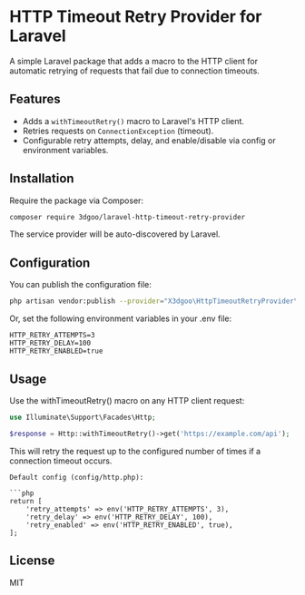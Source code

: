 # HTTP Timeout Retry Provider for Laravel

A simple Laravel package that adds a macro to the HTTP client for automatic retrying of requests that fail due to connection timeouts.

## Features

- Adds a `withTimeoutRetry()` macro to Laravel's HTTP client.
- Retries requests on `ConnectionException` (timeout).
- Configurable retry attempts, delay, and enable/disable via config or environment variables.

## Installation

Require the package via Composer:

```bash
composer require 3dgoo/laravel-http-timeout-retry-provider
```

The service provider will be auto-discovered by Laravel.

## Configuration

You can publish the configuration file:

```bash
php artisan vendor:publish --provider="X3dgoo\HttpTimeoutRetryProvider\Providers\HttpTimeoutRetryProvider" --tag=config
```

Or, set the following environment variables in your .env file:

```env
HTTP_RETRY_ATTEMPTS=3
HTTP_RETRY_DELAY=100
HTTP_RETRY_ENABLED=true
```

## Usage

Use the withTimeoutRetry() macro on any HTTP client request:

```php
use Illuminate\Support\Facades\Http;

$response = Http::withTimeoutRetry()->get('https://example.com/api');
```

This will retry the request up to the configured number of times if a connection timeout occurs.

```Configuration File
Default config (config/http.php):

```php
return [
    'retry_attempts' => env('HTTP_RETRY_ATTEMPTS', 3),
    'retry_delay' => env('HTTP_RETRY_DELAY', 100),
    'retry_enabled' => env('HTTP_RETRY_ENABLED', true),
];
```

## License

MIT
